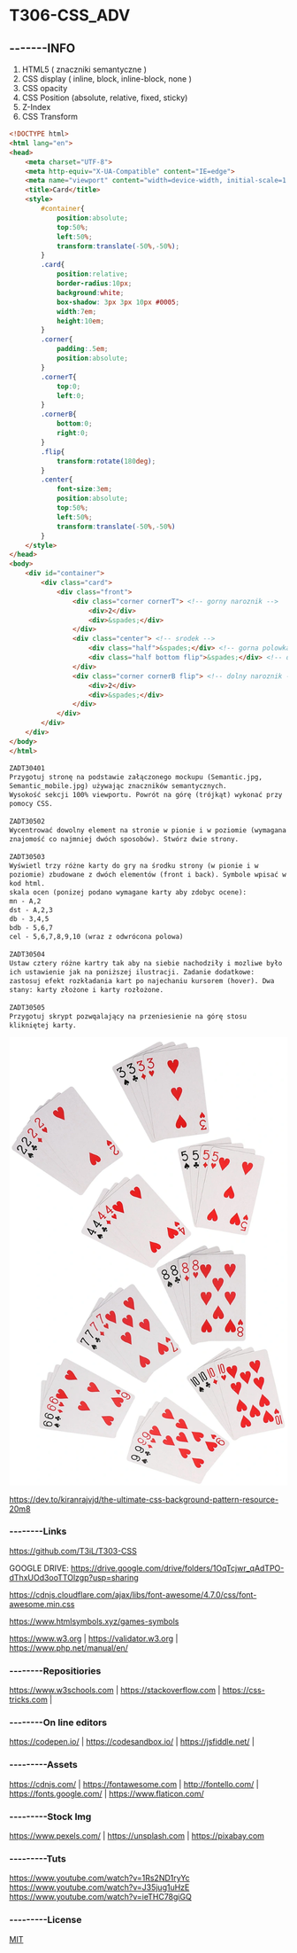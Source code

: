 # T306-CSS_ADV
## -------INFO

1. HTML5 ( znaczniki semantyczne )
2. CSS display ( inline, block, inline-block, none )
3. CSS opacity
4. CSS Position (absolute, relative, fixed, sticky)
5. Z-Index
6. CSS Transform

```html
<!DOCTYPE html>
<html lang="en">
<head>
    <meta charset="UTF-8">
    <meta http-equiv="X-UA-Compatible" content="IE=edge">
    <meta name="viewport" content="width=device-width, initial-scale=1.0">
    <title>Card</title>
    <style>
        #container{
            position:absolute;
            top:50%;
            left:50%;
            transform:translate(-50%,-50%);
        }
        .card{
            position:relative;
            border-radius:10px;
            background:white;
            box-shadow: 3px 3px 10px #0005;
            width:7em;
            height:10em;
        }
        .corner{
            padding:.5em;
            position:absolute;
        }
        .cornerT{
            top:0;
            left:0;
        }
        .cornerB{
            bottom:0;
            right:0;
        }
        .flip{
            transform:rotate(180deg);
        }
        .center{
            font-size:3em;
            position:absolute;
            top:50%;
            left:50%;
            transform:translate(-50%,-50%)
        }
    </style>
</head>
<body>
    <div id="container">
        <div class="card">
            <div class="front">
                <div class="corner cornerT"> <!-- gorny naroznik -->
                    <div>2</div>
                    <div>&spades;</div>
                </div>
                <div class="center"> <!-- srodek -->
                    <div class="half">&spades;</div> <!-- gorna polowka -->
                    <div class="half bottom flip">&spades;</div> <!-- dolna polowka -->
                </div>
                <div class="corner cornerB flip"> <!-- dolny naroznik -->
                    <div>2</div>
                    <div>&spades;</div>
                </div>
            </div>
        </div>
    </div>
</body>
</html>
```


```
ZADT30401
Przygotuj stronę na podstawie załączonego mockupu (Semantic.jpg, Semantic_mobile.jpg) używając znaczników semantycznych. 
Wysokość sekcji 100% viewportu. Powrót na górę (trójkąt) wykonać przy pomocy CSS.

ZADT30502
Wycentrować dowolny element na stronie w pionie i w poziomie (wymagana znajomość co najmniej dwóch sposobów). Stwórz dwie strony.

ZADT30503
Wyświetl trzy różne karty do gry na środku strony (w pionie i w poziomie) zbudowane z dwóch elementów (front i back). Symbole wpisać w kod html.
skala ocen (ponizej podano wymagane karty aby zdobyc ocene): 
mn - A,2
dst - A,2,3
db - 3,4,5
bdb - 5,6,7
cel - 5,6,7,8,9,10 (wraz z odwrócona polowa)

ZADT30504
Ustaw cztery różne kartry tak aby na siebie nachodziły i mozliwe było ich ustawienie jak na poniższej ilustracji. Zadanie dodatkowe: zastosuj efekt rozkładania kart po najechaniu kursorem (hover). Dwa stany: karty złożone i karty rozłożone.

ZADT30505
Przygotuj skrypt pozwqalający na przeniesienie na górę stosu klikniętej karty.
```

![Cards](cards.webp)

https://dev.to/kiranrajvjd/the-ultimate-css-background-pattern-resource-20m8

### --------Links
https://github.com/T3iL/T303-CSS

GOOGLE DRIVE: https://drive.google.com/drive/folders/1OqTcjwr_qAdTPO-dThxUOd3ooTTOlzgp?usp=sharing

https://cdnjs.cloudflare.com/ajax/libs/font-awesome/4.7.0/css/font-awesome.min.css

https://www.htmlsymbols.xyz/games-symbols

https://www.w3.org | https://validator.w3.org | https://www.php.net/manual/en/
### --------Repositiories
https://www.w3schools.com | https://stackoverflow.com | https://css-tricks.com |
### --------On line editors
https://codepen.io/ | https://codesandbox.io/ | https://jsfiddle.net/ |
### ---------Assets
https://cdnjs.com/ | https://fontawesome.com | http://fontello.com/ | https://fonts.google.com/ | https://www.flaticon.com/
### ---------Stock Img
https://www.pexels.com/ | https://unsplash.com | https://pixabay.com
### ---------Tuts
https://www.youtube.com/watch?v=1Rs2ND1ryYc
https://www.youtube.com/watch?v=J35jug1uHzE
https://www.youtube.com/watch?v=ieTHC78giGQ
### ---------License
[MIT](https://choosealicense.com/licenses/mit/)
